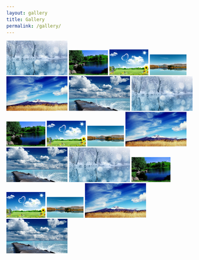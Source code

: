 ```yaml
---
layout: gallery
title: Gallery
permalink: /gallery/
---
```


<div class="image-row">
<div class="image-set">
<a class="example-image-link" href="/images/1.jpg" data-lightbox="example-set" data-title="Click the right half of the image to move forward."><img class="example-image" src="/images/1_1.jpg" alt=""/></a>
<a class="example-image-link" href="/images/2.jpg" data-lightbox="example-set" data-title="Or press the right arrow on your keyboard."><img class="example-image" src="/images/2_2.jpg" alt="" /></a>
<a class="example-image-link" href="/images/3.jpg" data-lightbox="example-set" data-title="The next image in the set is preloaded as you're viewing."><img class="example-image" src="/images/3_3.jpg" alt="" /></a>
<a class="example-image-link" href="/images/4.jpg" data-lightbox="example-set" data-title="Click anywhere outside the image or the X to the right to close."><img class="example-image" src="/images/4_4.jpg" alt="" /></a>
<a class="example-image-link" href="/images/5.jpg" data-lightbox="example-set" data-title="The next image in the set is preloaded as you're viewing."><img class="example-image" src="/images/5_5.jpg" alt="" /></a>
<a class="example-image-link" href="/images/6.jpg" data-lightbox="example-set" data-title="Click anywhere outside the image or the X to the right to close."><img class="example-image" src="/images/6_6.jpg" alt="" /></a>
<a class="example-image-link" href="/images/1.jpg" data-lightbox="example-set" data-title="Click the right half of the image to move forward."><img class="example-image" src="/images/1_1.jpg" alt=""/></a>
<a class="example-image-link" href="/images/2.jpg" data-lightbox="example-set" data-title="Or press the right arrow on your keyboard."><img class="example-image" src="/images/2_2.jpg" alt="" /></a>
<a class="example-image-link" href="/images/3.jpg" data-lightbox="example-set" data-title="The next image in the set is preloaded as you're viewing."><img class="example-image" src="/images/3_3.jpg" alt="" /></a>
<a class="example-image-link" href="/images/4.jpg" data-lightbox="example-set" data-title="Click anywhere outside the image or the X to the right to close."><img class="example-image" src="/images/4_4.jpg" alt="" /></a>
<a class="example-image-link" href="/images/5.jpg" data-lightbox="example-set" data-title="The next image in the set is preloaded as you're viewing."><img class="example-image" src="/images/5_5.jpg" alt="" /></a>
<a class="example-image-link" href="/images/6.jpg" data-lightbox="example-set" data-title="Click anywhere outside the image or the X to the right to close."><img class="example-image" src="/images/6_6.jpg" alt="" /></a>
<a class="example-image-link" href="/images/1.jpg" data-lightbox="example-set" data-title="Click the right half of the image to move forward."><img class="example-image" src="/images/1_1.jpg" alt=""/></a>
<a class="example-image-link" href="/images/2.jpg" data-lightbox="example-set" data-title="Or press the right arrow on your keyboard."><img class="example-image" src="/images/2_2.jpg" alt="" /></a>
<a class="example-image-link" href="/images/3.jpg" data-lightbox="example-set" data-title="The next image in the set is preloaded as you're viewing."><img class="example-image" src="/images/3_3.jpg" alt="" /></a>
<a class="example-image-link" href="/images/4.jpg" data-lightbox="example-set" data-title="Click anywhere outside the image or the X to the right to close."><img class="example-image" src="/images/4_4.jpg" alt="" /></a>
<a class="example-image-link" href="/images/5.jpg" data-lightbox="example-set" data-title="The next image in the set is preloaded as you're viewing."><img class="example-image" src="/images/5_5.jpg" alt="" /></a>
<a class="example-image-link" href="/images/6.jpg" data-lightbox="example-set" data-title="Click anywhere outside the image or the X to the right to close."><img class="example-image" src="/images/6_6.jpg" alt="" /></a>
</div>
</div>